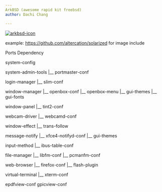 ```yaml
---
ArkBSD (awesome rapid kit freebsd)
author: Dachi Chang

---
```


[![arkbsd-icon](https://raw.github.com/DachiChang/arkports/master/.img/arkbsd-black-large.png)](#features)

example: https://github.com/altercation/solarized for image include

Ports Dependency

system-config

system-admin-tools
 |__ portmaster-conf

login-manager
 |__ slim-conf

window-manager
 |__ openbox-conf
 |__ openbox-menu
 |__ gui-themes
 |__ gui-fonts

window-panel
 |__ tint2-conf

webcam-driver
 |__ webcamd-conf

window-effect
 |__ trans-follow

message-notify
 |__ xfce4-notifyd-conf
 |__ gui-themes

input-method
 |__ ibus-table-conf

file-manager
 |__ libfm-conf
 |__ pcmanfm-conf

web-browser
 |__ firefox-conf
 |__ flash-plugin

virtual-terminal
 |__ xterm-conf

epdfview-conf
gpicview-conf
